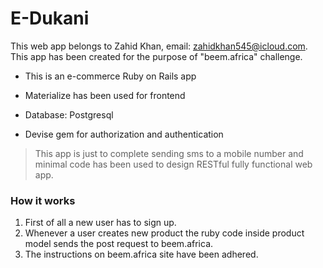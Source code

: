 # E-Dukani

This web app belongs to Zahid Khan, email: zahidkhan545@icloud.com. 
This app has been created for the purpose of "beem.africa" challenge.

* This is an e-commerce Ruby on Rails app

* Materialize has been used for frontend

* Database: Postgresql

* Devise gem for authorization and authentication

> This app is just to complete sending sms to a mobile number and minimal code has been 
> used to design RESTful fully functional web app.

### How it works

1. First of all a new user has to sign up.
2. Whenever a user creates new product the ruby code inside product model sends the
post request to beem.africa.
3. The instructions on beem.africa site have been adhered.
